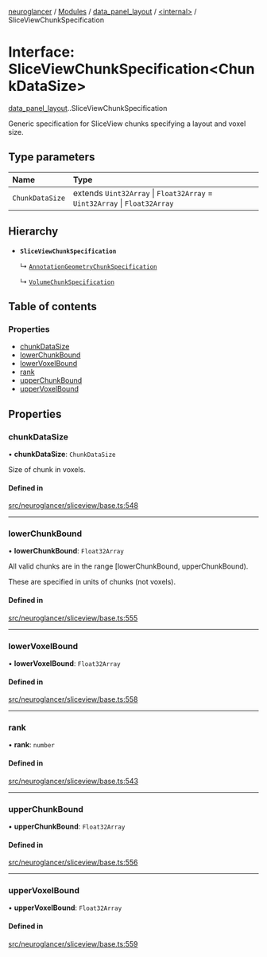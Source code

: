 [neuroglancer](../README.md) / [Modules](../modules.md) / [data\_panel\_layout](../modules/data_panel_layout.md) / [<internal\>](../modules/data_panel_layout._internal_.md) / SliceViewChunkSpecification

# Interface: SliceViewChunkSpecification<ChunkDataSize\>

[data_panel_layout](../modules/data_panel_layout.md).[<internal>](../modules/data_panel_layout._internal_.md).SliceViewChunkSpecification

Generic specification for SliceView chunks specifying a layout and voxel size.

## Type parameters

| Name | Type |
| :------ | :------ |
| `ChunkDataSize` | extends `Uint32Array` \| `Float32Array` = `Uint32Array` \| `Float32Array` |

## Hierarchy

- **`SliceViewChunkSpecification`**

  ↳ [`AnnotationGeometryChunkSpecification`](image_user_layer._internal_.AnnotationGeometryChunkSpecification.md)

  ↳ [`VolumeChunkSpecification`](layer._internal_.VolumeChunkSpecification.md)

## Table of contents

### Properties

- [chunkDataSize](data_panel_layout._internal_.SliceViewChunkSpecification.md#chunkdatasize)
- [lowerChunkBound](data_panel_layout._internal_.SliceViewChunkSpecification.md#lowerchunkbound)
- [lowerVoxelBound](data_panel_layout._internal_.SliceViewChunkSpecification.md#lowervoxelbound)
- [rank](data_panel_layout._internal_.SliceViewChunkSpecification.md#rank)
- [upperChunkBound](data_panel_layout._internal_.SliceViewChunkSpecification.md#upperchunkbound)
- [upperVoxelBound](data_panel_layout._internal_.SliceViewChunkSpecification.md#uppervoxelbound)

## Properties

### chunkDataSize

• **chunkDataSize**: `ChunkDataSize`

Size of chunk in voxels.

#### Defined in

[src/neuroglancer/sliceview/base.ts:548](https://github.com/ActiveBrainAtlas2/neuroglancer/blob/540617bc/src/neuroglancer/sliceview/base.ts#L548)

___

### lowerChunkBound

• **lowerChunkBound**: `Float32Array`

All valid chunks are in the range [lowerChunkBound, upperChunkBound).

These are specified in units of chunks (not voxels).

#### Defined in

[src/neuroglancer/sliceview/base.ts:555](https://github.com/ActiveBrainAtlas2/neuroglancer/blob/540617bc/src/neuroglancer/sliceview/base.ts#L555)

___

### lowerVoxelBound

• **lowerVoxelBound**: `Float32Array`

#### Defined in

[src/neuroglancer/sliceview/base.ts:558](https://github.com/ActiveBrainAtlas2/neuroglancer/blob/540617bc/src/neuroglancer/sliceview/base.ts#L558)

___

### rank

• **rank**: `number`

#### Defined in

[src/neuroglancer/sliceview/base.ts:543](https://github.com/ActiveBrainAtlas2/neuroglancer/blob/540617bc/src/neuroglancer/sliceview/base.ts#L543)

___

### upperChunkBound

• **upperChunkBound**: `Float32Array`

#### Defined in

[src/neuroglancer/sliceview/base.ts:556](https://github.com/ActiveBrainAtlas2/neuroglancer/blob/540617bc/src/neuroglancer/sliceview/base.ts#L556)

___

### upperVoxelBound

• **upperVoxelBound**: `Float32Array`

#### Defined in

[src/neuroglancer/sliceview/base.ts:559](https://github.com/ActiveBrainAtlas2/neuroglancer/blob/540617bc/src/neuroglancer/sliceview/base.ts#L559)

